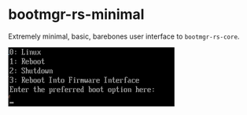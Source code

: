 # bootmgr-rs-minimal

Extremely minimal, basic, barebones user interface to `bootmgr-rs-core`.

![Extremely basic bootloader](/images/bootmgr-rs-minimal.png)
